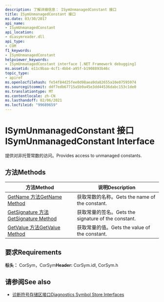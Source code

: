 ```yaml
---
description: 了解详细信息： ISymUnmanagedConstant 接口
title: ISymUnmanagedConstant 接口
ms.date: 03/30/2017
api_name:
- ISymUnmanagedConstant
api_location:
- diasymreader.dll
api_type:
- COM
f1_keywords:
- ISymUnmanagedConstant
helpviewer_keywords:
- ISymUnmanagedConstant interface [.NET Framework debugging]
ms.assetid: e11c9baa-4cf1-4bb4-a95f-b1908893b46c
topic_type:
- apiref
ms.openlocfilehash: fe54f84d25fee0d98aea9da82655a10e07595974
ms.sourcegitcommit: ddf7edb67715a5b9a45e3dd44536dabc153c1de0
ms.translationtype: MT
ms.contentlocale: zh-CN
ms.lasthandoff: 02/06/2021
ms.locfileid: "99689659"
---
```

# <a name="isymunmanagedconstant-interface"></a><span data-ttu-id="10c18-103">ISymUnmanagedConstant 接口</span><span class="sxs-lookup"><span data-stu-id="10c18-103">ISymUnmanagedConstant Interface</span></span>

<span data-ttu-id="10c18-104">提供对非托管常数的访问。</span><span class="sxs-lookup"><span data-stu-id="10c18-104">Provides access to unmanaged constants.</span></span>  
  
## <a name="methods"></a><span data-ttu-id="10c18-105">方法</span><span class="sxs-lookup"><span data-stu-id="10c18-105">Methods</span></span>  
  
|<span data-ttu-id="10c18-106">方法</span><span class="sxs-lookup"><span data-stu-id="10c18-106">Method</span></span>|<span data-ttu-id="10c18-107">说明</span><span class="sxs-lookup"><span data-stu-id="10c18-107">Description</span></span>|  
|------------|-----------------|  
|[<span data-ttu-id="10c18-108">GetName 方法</span><span class="sxs-lookup"><span data-stu-id="10c18-108">GetName Method</span></span>](isymunmanagedconstant-getname-method.md)|<span data-ttu-id="10c18-109">获取常数的名称。</span><span class="sxs-lookup"><span data-stu-id="10c18-109">Gets the name of the constant.</span></span>|  
|[<span data-ttu-id="10c18-110">GetSignature 方法</span><span class="sxs-lookup"><span data-stu-id="10c18-110">GetSignature Method</span></span>](isymunmanagedconstant-getsignature-method.md)|<span data-ttu-id="10c18-111">获取常量的签名。</span><span class="sxs-lookup"><span data-stu-id="10c18-111">Gets the signature of the constant.</span></span>|  
|[<span data-ttu-id="10c18-112">GetValue 方法</span><span class="sxs-lookup"><span data-stu-id="10c18-112">GetValue Method</span></span>](isymunmanagedconstant-getvalue-method.md)|<span data-ttu-id="10c18-113">获取常量的值。</span><span class="sxs-lookup"><span data-stu-id="10c18-113">Gets the value of the constant.</span></span>|  
  
## <a name="requirements"></a><span data-ttu-id="10c18-114">要求</span><span class="sxs-lookup"><span data-stu-id="10c18-114">Requirements</span></span>  

 <span data-ttu-id="10c18-115">**标头：** CorSym，CorSym</span><span class="sxs-lookup"><span data-stu-id="10c18-115">**Header:** CorSym.idl, CorSym.h</span></span>  
  
## <a name="see-also"></a><span data-ttu-id="10c18-116">请参阅</span><span class="sxs-lookup"><span data-stu-id="10c18-116">See also</span></span>

- [<span data-ttu-id="10c18-117">诊断符号存储区接口</span><span class="sxs-lookup"><span data-stu-id="10c18-117">Diagnostics Symbol Store Interfaces</span></span>](diagnostics-symbol-store-interfaces.md)
